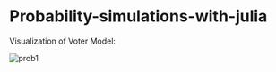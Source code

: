 # Probability-simulations-with-julia

Visualization of Voter Model:

![prob1](https://github.com/Kertoo/Probability-simulations-with-julia/blob/main/simulation1.gif)